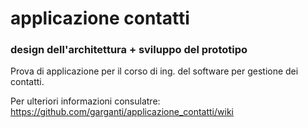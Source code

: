 # applicazione contatti 

### design dell'architettura + sviluppo del prototipo

Prova di applicazione per il corso di ing. del software per gestione dei contatti. 

Per ulteriori informazioni consulatre: https://github.com/garganti/applicazione_contatti/wiki
